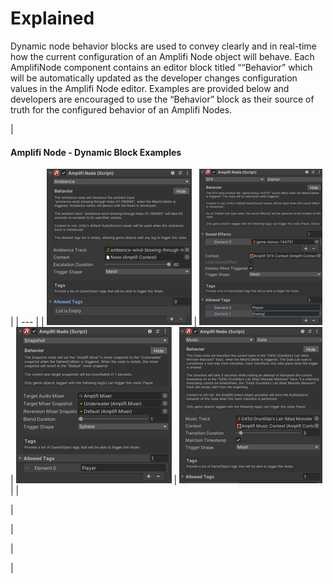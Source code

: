 Explained
=========

Dynamic node behavior blocks are used to convey clearly and in real-time how the current configuration of an Amplifi Node object will behave. Each AmplifiNode component contains an editor block titled ““Behavior” which will be automatically updated as the developer changes configuration values in the Amplifi Node editor. Examples are provided below and developers are encouraged to use the “Behavior” block as their source of truth for the configured behavior of an Amplifi Nodes.

| 
#### Amplifi Node - Dynamic Block Examples

 |
| --- |
| ![](attachments/thumbnails/29851775/29852127) | ![](attachments/thumbnails/29851775/29983026) | ![](attachments/thumbnails/29851775/30146920) | ![](attachments/thumbnails/29851775/30179550) |
| 

 | 

 | 

 | 

 |